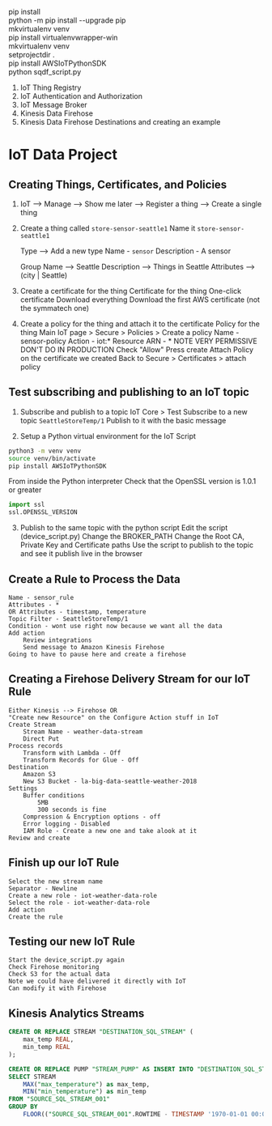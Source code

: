 pip install  
python -m pip install --upgrade pip  
mkvirtualenv venv  
pip install virtualenvwrapper-win  
mkvirtualenv venv  
setprojectdir .  
pip install AWSIoTPythonSDK  
python sqdf_script.py  
  
  
  
1. IoT Thing Registry
2. IoT Authentication and Authorization
3. IoT Message Broker
4. Kinesis Data Firehose
5. Kinesis Data Firehose Destinations and creating an example


# IoT Data Project

## Creating Things, Certificates, and Policies

1. IoT --> Manage --> Show me later --> Register a thing --> Create a single thing
2. Create a thing called `store-sensor-seattle1`
    Name it `store-sensor-seattle1`

    Type --> Add a new type
        Name - `sensor`
        Description - A sensor
    
    Group 
        Name --> Seattle
        Description --> Things in Seattle
        Attributes --> (city | Seattle)

3. Create a certificate for the thing
    Certificate for the thing
        One-click certificate
        Download everything
        Download the first AWS certificate (not the symmatech one)

4. Create a policy for the thing and attach it to the certificate
    Policy for the thing
        Main IoT page > Secure > Policies > Create a policy
        Name - sensor-policy
        Action - iot:*
        Resource ARN - *
            NOTE VERY PERMISSIVE DON'T DO IN PRODUCTION
        Check "Allow"
        Press create
    Attach Policy on the certificate we created
        Back to Secure > Certificates > attach policy

## Test subscribing and publishing to an IoT topic
    
1. Subscribe and publish to a topic
    IoT Core > Test
    Subscribe to a new topic `SeattleStoreTemp/1`
    Publish to it with the basic message

2. Setup a Python virtual environment for the IoT Script

```bash
python3 -m venv venv
source venv/bin/activate
pip install AWSIoTPythonSDK
```

From inside the Python interpreter Check that the OpenSSL version is 1.0.1 or greater
```python
import ssl
ssl.OPENSSL_VERSION
```

3. Publish to the same topic with the python script
    Edit the script (device_script.py)
        Change the BROKER_PATH
        Change the Root CA, Private Key and Certificate paths
    Use the script to publish to the topic and see it publish live in the browser

## Create a Rule to Process the Data
    Name - sensor_rule
    Attributes - *
    OR Attributes - timestamp, temperature
    Topic Filter - SeattleStoreTemp/1
    Condition - wont use right now because we want all the data
    Add action
        Review integrations
        Send message to Amazon Kinesis Firehose
    Going to have to pause here and create a firehose 


## Creating a Firehose Delivery Stream for our IoT Rule
    Either Kinesis --> Firehose OR
    "Create new Resource" on the Configure Action stuff in IoT
    Create Stream
        Stream Name - weather-data-stream
        Direct Put
    Process records 
        Transform with Lambda - Off
        Transform Records for Glue - Off
    Destination 
        Amazon S3
        New S3 Bucket - la-big-data-seattle-weather-2018
    Settings 
        Buffer conditions 
            5MB
            300 seconds is fine
        Compression & Encryption options - off
        Error logging - Disabled
        IAM Role - Create a new one and take alook at it
    Review and create

## Finish up our IoT Rule
    Select the new stream name
    Separator - Newline
    Create a new role - iot-weather-data-role
    Select the role - iot-weather-data-role
    Add action
    Create the rule

## Testing our new IoT Rule
    Start the device_script.py again
    Check Firehose monitoring
    Check S3 for the actual data
    Note we could have delivered it directly with IoT
    Can modify it with Firehose


## Kinesis Analytics Streams

```sql
CREATE OR REPLACE STREAM "DESTINATION_SQL_STREAM" (
    max_temp REAL,
    min_temp REAL
);

CREATE OR REPLACE PUMP "STREAM_PUMP" AS INSERT INTO "DESTINATION_SQL_STREAM"
SELECT STREAM   
    MAX("max_temperature") as max_temp,
    MIN("min_temperature") as min_temp
FROM "SOURCE_SQL_STREAM_001"
GROUP BY 
    FLOOR(("SOURCE_SQL_STREAM_001".ROWTIME - TIMESTAMP '1970-01-01 00:00:00') SECOND / 10 TO SECOND);
```
